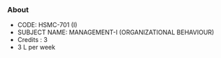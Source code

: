 ### About
- CODE: HSMC-701 (I)
- SUBJECT NAME: MANAGEMENT-I (ORGANIZATIONAL BEHAVIOUR)
- Credits : 3
- 3 L per week
